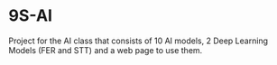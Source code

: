 # 9S-AI
Project for the AI class that consists of 10 AI models, 2 Deep Learning Models (FER and STT) and a web page to use them.
